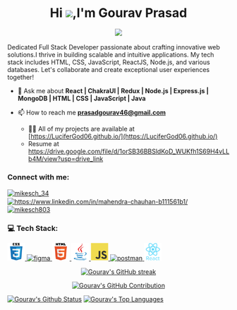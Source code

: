   <h1 align="center" > Hi <img width="30px" src ="https://raw.githubusercontent.com/MartinHeinz/MartinHeinz/master/wave.gif">,I'm Gourav Prasad</h1>

<p align="center">
  <img src="https://readme-typing-svg.herokuapp.com/?lines=Full%20Stack%20Developer;&center=true&width=500&height=50">
</p>


Dedicated Full Stack Developer passionate about crafting innovative web solutions.I thrive in building scalable and intuitive applications.
 My tech stack includes HTML, CSS, JavaScript, ReactJS, Node.js, and various databases. Let's collaborate and create exceptional user experiences together!




- 💬 Ask me about **React | ChakraUI | Redux | Node.js | Express.js | MongoDB | HTML | CSS | JavaScript | Java**



- 📫 How to reach me
 **prasadgourav46@gmail.com**

   - 👨‍💻 All of my projects are available at [https://LuciferGod06.github.io/](https://LuciferGod06.github.io/) 
  - Resume at  https://drive.google.com/file/d/1orSB36BBSldKoD_WUKfh1S69H4vLLb4M/view?usp=drive_link



<h3 align="left">Connect with me:</h3>
<p align="left">
<a href="https://twitter.com/prasadgourav46" target="blank"><img align="center" src="https://raw.githubusercontent.com/rahuldkjain/github-profile-readme-generator/master/src/images/icons/Social/twitter.svg" alt="mikesch_34" height="30" width="40" /></a>
<a href="https://www.linkedin.com/in/gourav-prasad-388708155/" target="blank"><img align="center" src="https://raw.githubusercontent.com/rahuldkjain/github-profile-readme-generator/master/src/images/icons/Social/linked-in-alt.svg" alt="https://www.linkedin.com/in/mahendra-chauhan-b111561b1/" height="30" width="40" /></a>
<a href="https://www.hackerrank.com/prasadgourav46?hr_r=1" target="blank"><img align="center" src="https://raw.githubusercontent.com/rahuldkjain/github-profile-readme-generator/master/src/images/icons/Social/hackerrank.svg" alt="mikesch803" height="40" width="40" /></a>
</p>

<h3 align="left">💻 Tech Stack:</h3>
<p align="left"> <a href="https://www.w3schools.com/css/" target="_blank" rel="noreferrer"> <img src="https://raw.githubusercontent.com/devicons/devicon/master/icons/css3/css3-original-wordmark.svg" alt="css3" width="40" height="40"/> </a> <a href="https://www.figma.com/" target="_blank" rel="noreferrer"> <img src="https://www.vectorlogo.zone/logos/figma/figma-icon.svg" alt="figma" width="40" height="40"/> </a> <a href="https://www.w3.org/html/" target="_blank" rel="noreferrer"> <img src="https://raw.githubusercontent.com/devicons/devicon/master/icons/html5/html5-original-wordmark.svg" alt="html5" width="40" height="40"/> </a> <a href="https://www.java.com" target="_blank" rel="noreferrer"> <img src="https://raw.githubusercontent.com/devicons/devicon/master/icons/java/java-original.svg" alt="java" width="40" height="40"/> </a> <a href="https://developer.mozilla.org/en-US/docs/Web/JavaScript" target="_blank" rel="noreferrer"> <img src="https://raw.githubusercontent.com/devicons/devicon/master/icons/javascript/javascript-original.svg" alt="javascript" width="40" height="40"/> </a> <a href="https://postman.com" target="_blank" rel="noreferrer"> <img src="https://www.vectorlogo.zone/logos/getpostman/getpostman-icon.svg" alt="postman" width="40" height="40"/> </a> <a href="https://reactjs.org/" target="_blank" rel="noreferrer"> <img src="https://raw.githubusercontent.com/devicons/devicon/master/icons/react/react-original-wordmark.svg" alt="react" width="40" height="40"/> </a> </p>


<p align="center">
  <a href="https://github.com/LuciferGod06">
    <img src="https://github-readme-streak-stats.herokuapp.com/?user=LuciferGod06&theme=radical&border=7F3FBF&background=0D1117" alt="Gourav's GitHub streak"/>
  </a>
</p>

<p align="center">
  <a href="https://github.com/LuciferGod06">
    <img src="https://github-profile-summary-cards.vercel.app/api/cards/profile-details?username=LuciferGod06&theme=radical" alt="Gourav's GitHub Contribution"/>
  </a>
</p>

<a> 
    <a href="https://github.com/LuciferGod06"><img alt="Gourav's Github Status" src="https://denvercoder1-github-readme-stats.vercel.app/api?username=LuciferGod06&show_icons=true&count_private=true&theme=react&border_color=7F3FBF&bg_color=0D1117&title_color=F85D7F&icon_color=F8D866" height="192px" width="49.5%"/></a>
  <a href="https://github.com/LuciferGod06"><img alt="Gourav's Top Languages" src="https://denvercoder1-github-readme-stats.vercel.app/api/top-langs/?username=LuciferGod06&langs_count=8&layout=compact&theme=react&border_color=7F3FBF&bg_color=0D1117&title_color=F85D7F&icon_color=F8D866" height="192px" width="49.5%"/></a>
  <br/>
</a>


